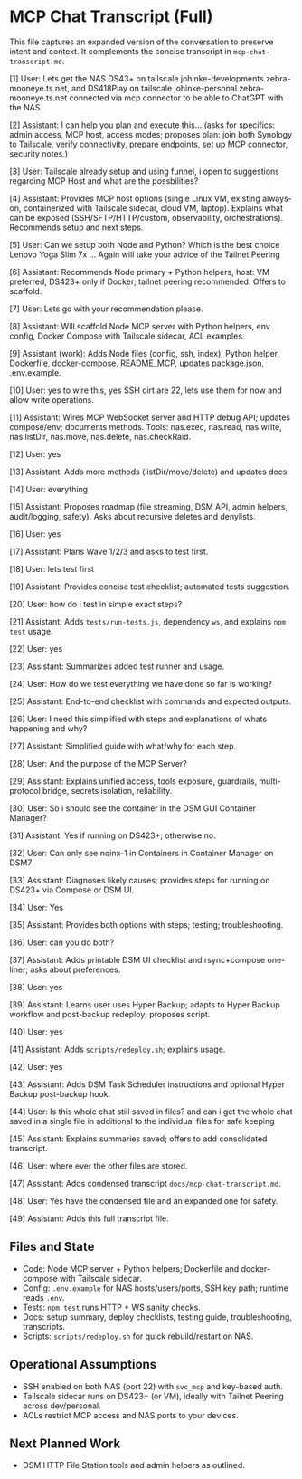 # MCP Chat Transcript (Full)

This file captures an expanded version of the conversation to preserve intent and context. It complements the concise transcript in `mcp-chat-transcript.md`.

[1] User: Lets get the NAS DS43+ on tailscale johinke-developments.zebra-mooneye.ts.net, and DS418Play on tailscale johinke-personal.zebra-mooneye.ts.net connected via mcp connector to be able to ChatGPT with the NAS

[2] Assistant: I can help you plan and execute this... (asks for specifics: admin access, MCP host, access modes; proposes plan: join both Synology to Tailscale, verify connectivity, prepare endpoints, set up MCP connector, security notes.)

[3] User: Tailscale already setup and using funnel, i open to suggestions regarding MCP Host and what are the possbilities?

[4] Assistant: Provides MCP host options (single Linux VM, existing always-on, containerized with Tailscale sidecar, cloud VM, laptop). Explains what can be exposed (SSH/SFTP/HTTP/custom, observability, orchestrations). Recommends setup and next steps.

[5] User: Can we setup both Node and Python? Which is the best choice Lenovo Yoga Slim 7x ... Again will take your advice of the Tailnet Peering

[6] Assistant: Recommends Node primary + Python helpers, host: VM preferred, DS423+ only if Docker; tailnet peering recommended. Offers to scaffold.

[7] User: Lets go with your recommendation please.

[8] Assistant: Will scaffold Node MCP server with Python helpers, env config, Docker Compose with Tailscale sidecar, ACL examples.

[9] Assistant (work): Adds Node files (config, ssh, index), Python helper, Dockerfile, docker-compose, README_MCP, updates package.json, .env.example.

[10] User: yes to wire this, yes SSH oirt are 22, lets use them for now and allow write operations.

[11] Assistant: Wires MCP WebSocket server and HTTP debug API; updates compose/env; documents methods. Tools: nas.exec, nas.read, nas.write, nas.listDir, nas.move, nas.delete, nas.checkRaid.

[12] User: yes

[13] Assistant: Adds more methods (listDir/move/delete) and updates docs.

[14] User: everything

[15] Assistant: Proposes roadmap (file streaming, DSM API, admin helpers, audit/logging, safety). Asks about recursive deletes and denylists.

[16] User: yes

[17] Assistant: Plans Wave 1/2/3 and asks to test first.

[18] User: lets test first

[19] Assistant: Provides concise test checklist; automated tests suggestion.

[20] User: how do i test in simple exact steps?

[21] Assistant: Adds `tests/run-tests.js`, dependency `ws`, and explains `npm test` usage.

[22] User: yes

[23] Assistant: Summarizes added test runner and usage.

[24] User: How do we test everything we have done so far is working?

[25] Assistant: End-to-end checklist with commands and expected outputs.

[26] User: I need this simplified with steps and explanations of whats happening and why?

[27] Assistant: Simplified guide with what/why for each step.

[28] User: And the purpose of the MCP Server?

[29] Assistant: Explains unified access, tools exposure, guardrails, multi-protocol bridge, secrets isolation, reliability.

[30] User: So i should see the container in the DSM GUI Container Manager?

[31] Assistant: Yes if running on DS423+; otherwise no.

[32] User: Can only see nqinx-1 in Containers in Container Manager on DSM7

[33] Assistant: Diagnoses likely causes; provides steps for running on DS423+ via Compose or DSM UI.

[34] User: Yes

[35] Assistant: Provides both options with steps; testing; troubleshooting.

[36] User: can you do both?

[37] Assistant: Adds printable DSM UI checklist and rsync+compose one-liner; asks about preferences.

[38] User: yes

[39] Assistant: Learns user uses Hyper Backup; adapts to Hyper Backup workflow and post-backup redeploy; proposes script.

[40] User: yes

[41] Assistant: Adds `scripts/redeploy.sh`; explains usage.

[42] User: yes

[43] Assistant: Adds DSM Task Scheduler instructions and optional Hyper Backup post-backup hook.

[44] User: Is this whole chat still saved in files? and can i get the whole chat saved in a single file in additional to the individual files for safe keeping

[45] Assistant: Explains summaries saved; offers to add consolidated transcript.

[46] User: where ever the other files are stored.

[47] Assistant: Adds condensed transcript `docs/mcp-chat-transcript.md`.

[48] User: Yes have the condensed file and an expanded one for safety.

[49] Assistant: Adds this full transcript file.

## Files and State
- Code: Node MCP server + Python helpers; Dockerfile and docker-compose with Tailscale sidecar.
- Config: `.env.example` for NAS hosts/users/ports, SSH key path; runtime reads `.env`.
- Tests: `npm test` runs HTTP + WS sanity checks.
- Docs: setup summary, deploy checklists, testing guide, troubleshooting, transcripts.
- Scripts: `scripts/redeploy.sh` for quick rebuild/restart on NAS.

## Operational Assumptions
- SSH enabled on both NAS (port 22) with `svc_mcp` and key-based auth.
- Tailscale sidecar runs on DS423+ (or VM), ideally with Tailnet Peering across dev/personal.
- ACLs restrict MCP access and NAS ports to your devices.

## Next Planned Work
- DSM HTTP File Station tools and admin helpers as outlined.

